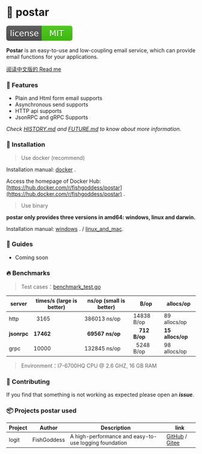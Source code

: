 # 📝 postar

[![License](_icon/license.svg)](https://opensource.org/licenses/MIT)

**Postar** is an easy-to-use and low-coupling email service, which can provide email functions for your applications.

[阅读中文版的 Read me](./README.md)

### 🥇 Features

* Plain and Html form email supports
* Asynchronous send supports
* HTTP api supports
* JsonRPC and gRPC Supports

_Check [HISTORY.md](./HISTORY.md) and [FUTURE.md](./FUTURE.md) to know about more information._

### 🚀 Installation

> Use docker (recommend)

Installation manual: [docker](_examples/install/docker_installation_manual.md) .

Access the homepage of Docker Hub: [https://hub.docker.com/r/fishgoddess/postar](https://hub.docker.com/r/fishgoddess/postar) .

> Use binary

**postar only provides three versions in amd64: windows, linux and darwin.**

Installation manual: 
[windows](_examples/install/windows_installation_manual.md) .
/
[linux_and_mac](_examples/install/linux_and_mac_installation_manual.md).

### 📖 Guides

* Coming soon

### 🔥 Benchmarks

> Test cases：[benchmark_test.go](_examples/test/benchmark_test.go)

| server | times/s (large is better) |  ns/op (small is better) | B/op | allocs/op |
| -----------|--------|-------------|-------------|-------------|
| http | &nbsp; 3165 | 386013 ns/op | 14838 B/op | 89 allocs/op |
| **jsonrpc** | **17462** | **&nbsp; 69567 ns/op** | **&nbsp; &nbsp; 712 B/op** | **15 allocs/op** |
| grpc | 10000 | 132845 ns/op | &nbsp; 5248 B/op | 98 allocs/op |

> Environment：I7-6700HQ CPU @ 2.6 GHZ, 16 GB RAM

### 👥 Contributing

If you find that something is not working as expected please open an _**issue**_.

### 📦 Projects postar used

| Project | Author | Description | link |
| -----------|--------|-------------|------------------|
| logit | FishGoddess | A high-performance and easy-to-use logging foundation | [GitHub](https://github.com/FishGoddess/logit) / [Gitee](https://gitee.com/FishGoddess/logit) |
